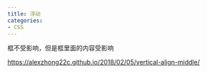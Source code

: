 ```yaml
---
title: 浮动
categories: 
- CSS
---
```


框不受影响，但是框里面的内容受影响





https://alexzhong22c.github.io/2018/02/05/vertical-align-middle/


